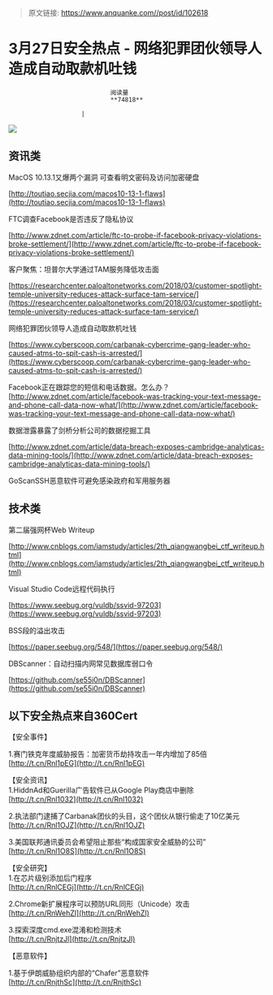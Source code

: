 > 原文链接: https://www.anquanke.com//post/id/102618 


# 3月27日安全热点 - 网络犯罪团伙领导人造成自动取款机吐钱


                                阅读量   
                                **74818**
                            
                        |
                        
                                                                                    



[![](https://p2.ssl.qhimg.com/t01e25275131864b931.png)](https://p2.ssl.qhimg.com/t01e25275131864b931.png)



## 资讯类

MacOS 10.13.1又爆两个漏洞 可查看明文密码及访问加密硬盘

[http://toutiao.secjia.com/macos10-13-1-flaws](http://toutiao.secjia.com/macos10-13-1-flaws)



FTC调查Facebook是否违反了隐私协议

[http://www.zdnet.com/article/ftc-to-probe-if-facebook-privacy-violations-broke-settlement/](http://www.zdnet.com/article/ftc-to-probe-if-facebook-privacy-violations-broke-settlement/)



客户聚焦：坦普尔大学通过TAM服务降低攻击面

[https://researchcenter.paloaltonetworks.com/2018/03/customer-spotlight-temple-university-reduces-attack-surface-tam-service/](https://researchcenter.paloaltonetworks.com/2018/03/customer-spotlight-temple-university-reduces-attack-surface-tam-service/)



网络犯罪团伙领导人造成自动取款机吐钱

[https://www.cyberscoop.com/carbanak-cybercrime-gang-leader-who-caused-atms-to-spit-cash-is-arrested/](https://www.cyberscoop.com/carbanak-cybercrime-gang-leader-who-caused-atms-to-spit-cash-is-arrested/)



Facebook正在跟踪您的短信和电话数据。怎么办？<br>[http://www.zdnet.com/article/facebook-was-tracking-your-text-message-and-phone-call-data-now-what/](http://www.zdnet.com/article/facebook-was-tracking-your-text-message-and-phone-call-data-now-what/)



数据泄露暴露了剑桥分析公司的数据挖掘工具

[http://www.zdnet.com/article/data-breach-exposes-cambridge-analyticas-data-mining-tools/](http://www.zdnet.com/article/data-breach-exposes-cambridge-analyticas-data-mining-tools/)



GoScanSSH恶意软件可避免感染政府和军用服务器

## 



## 技术类

第二届强网杯Web Writeup

[http://www.cnblogs.com/iamstudy/articles/2th_qiangwangbei_ctf_writeup.html](http://www.cnblogs.com/iamstudy/articles/2th_qiangwangbei_ctf_writeup.html)



Visual Studio Code远程代码执行

[https://www.seebug.org/vuldb/ssvid-97203](https://www.seebug.org/vuldb/ssvid-97203)



BSS段的溢出攻击

[https://paper.seebug.org/548/](https://paper.seebug.org/548/)



DBScanner：自动扫描内网常见数据库弱口令

[https://github.com/se55i0n/DBScanner](https://github.com/se55i0n/DBScanner)



## 以下安全热点来自360Cert

【安全事件】

1.赛门铁克年度威胁报告：加密货币劫持攻击一年内增加了85倍<br>[http://t.cn/Rnl1pEG](http://t.cn/Rnl1pEG)

【安全资讯】<br>
1.HiddnAd和Guerilla广告软件已从Google Play商店中删除<br>[http://t.cn/Rnl1032](http://t.cn/Rnl1032)

2.执法部门逮捕了Carbanak团伙的头目，这个团伙从银行偷走了10亿美元<br>[http://t.cn/Rnl1OJZ](http://t.cn/Rnl1OJZ)

3.美国联邦通讯委员会希望阻止那些“构成国家安全威胁的公司”<br>[http://t.cn/Rnl1O8S](http://t.cn/Rnl1O8S)

【安全研究】<br>
1.在芯片级别添加后门程序<br>[http://t.cn/RnlCEGj](http://t.cn/RnlCEGj)

2.Chrome新扩展程序可以预防URL同形（Unicode）攻击<br>[http://t.cn/RnWehZl](http://t.cn/RnWehZl)

3.探索深度cmd.exe混淆和检测技术<br>[http://t.cn/RnjtzJl](http://t.cn/RnjtzJl)

【恶意软件】

1.基于伊朗威胁组织内部的“Chafer”恶意软件<br>[http://t.cn/RnjthSc](http://t.cn/RnjthSc)



